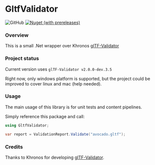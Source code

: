# GltfValidator
![GitHub](https://img.shields.io/github/license/vpenades/GltfValidator)
[![Nuget (with prereleases)](https://img.shields.io/nuget/vpre/GltfValidator)](https://www.nuget.org/packages/GltfValidator)

### Overview

This is a small .Net wrapper over Khronos [glTF-Validator](https://github.com/KhronosGroup/glTF-Validator)

### Project status

Current version uses `glTF-Validator v2.0.0-dev.3.5`

Right now, only windows platform is supported, but the project could be improved to cover linux and mac (help needed).

### Usage

The main usage of this library is for unit tests and content pipelines.

Simply reference this package and call:

```c#
using GltfValidator;

var report = ValidationReport.Validate("avocado.gltf");
```


### Credits

Thanks to Khronos for developing [glTF-Validator](https://github.com/KhronosGroup/glTF-Validator).
